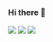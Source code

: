 ### Hi there 👋

<!--
**JeonB/JeonB** is a ✨ _special_ ✨ repository because its `README.md` (this file) appears on your GitHub profile.


- 🔭 I’m currently working on ...
- 🌱 I’m currently learning ...
- 👯 I’m looking to collaborate on ...
- 🤔 I’m looking for help with ...
- 💬 Ask me about ...
- 📫 How to reach me: ...
- 😄 Pronouns: ...
- ⚡ Fun fact: ...
-->



<a>
  <img align="center" src="https://github-readme-stats.vercel.app/api?username=JeonBs&show_icons=true&theme=buefy" />
  <img align="center" src="https://github-readme-stats.vercel.app/api/top-langs/?username=JeonB&layout=compact&theme=tokyonight" />
</a>
                                   
<a>
  <img align="center" src="![Top Langs](https://github-readme-stats.vercel.app/api/top-langs/?username=JeonB&layout=compact&theme=tokyonight)" />
</a>
